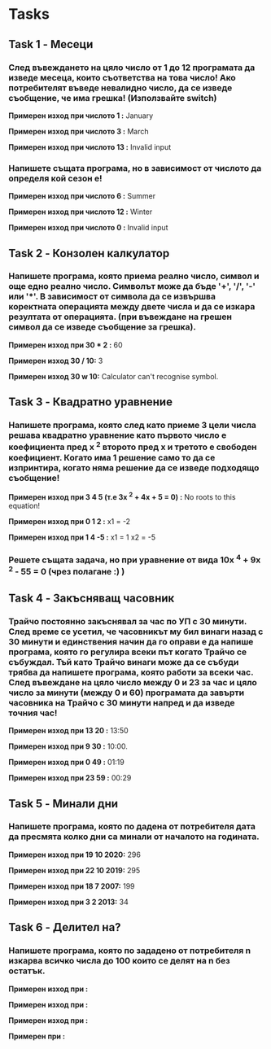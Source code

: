# Tasks

## Task 1 - Месеци

### След въвеждането на цяло число от 1 до 12 програмата да изведе месеца, които съответства на това число! Ако потребителят въведе невалидно число, да се изведе съобщение, че има грешка! (Използвайте switch) 

**Примерен изход при числото 1 :** January

**Примерен изход при числото 3 :** March

**Примерен изход при числото 13 :** Invalid input
 
### Напишете същата програма, но в зависимост от числото да определя кой сезон е!

**Примерен изход при числото 6 :** Summer

**Примерен изход при числото 12 :** Winter

**Примерен изход при числото 0 :** Invalid input

## Task 2 - Конзолен калкулатор

### Напишете програма, която приема реално число, символ и още едно реално число. Символът може да бъде '+', '/', '-' или '*'. В зависимост от символа да се извършва коректната операцията между двете числа и да се изкара резултата от операцията. (при въвеждане на грешен символ да се изведе съобщение за грешка). 

**Примерен изход при 30 * 2 :** 60

**Примерен изход 30 / 10:** 3

**Примерен изход 30 w 10:** Calculator can't recognise symbol.

## Task 3 - Квадратно уравнение

### Напишете програма, която след като приеме 3 цели числа решава квадратно уравнение като първото число е коефициента пред x <sup>2</sup> второто пред x и третото е свободен коефициент. Когато има 1 решение само то да се изпринтира, когато няма решение да се изведе подходящо съобщение!

**Примерен изход при 3 4 5 (т.е 3x <sup>2</sup> + 4x + 5 = 0) :** No roots to this equation!

**Примерен изход при 0 1 2 :** x1 = -2

**Примерен изход при 1 4 -5 :** x1 = 1 x2 = -5

### Решете същата задача, но при уравнение от вида 10x <sup>4</sup> + 9x <sup>2</sup> - 55 = 0 (чрез полагане :) )

## Task 4 - Закъсняващ часовник
### Трайчо постоянно закъснявал за час по УП с 30 минути. След време се усетил, че часовникът му бил винаги назад с 30 минути и единствения начин да го оправи е да напише програма, която го регулира всеки път когато Трайчо се събуждал. Тъй като Трайчо винаги може да се събуди трябва да напишете програма, която работи за всеки час. След въвеждане на цяло число между 0 и 23 за час и цяло число за минути (между 0 и 60) програмата да завърти часовника на Трайчо с 30 минути напред и да изведе точния час!

**Примерен изход при 13 20 :** 13:50

**Примерен изход при 9 30 :** 10:00.

**Примерен изход при 0 49 :** 01:19

**Примерен изход при 23 59 :** 00:29

## Task 5 - Минали дни
### Напишете програма, която по дадена от потребителя дата да пресмята колко дни са минали от началото на годината.

**Примерен изход при 19 10 2020:** 296

**Примерен изход при 22 10 2019:** 295

**Примерен изход при 18 7 2007:** 199

**Примерен изход при 3 2 2013:** 34

## Task 6 - Делител на?
### Напишете програма, която по зададено от потребителя n изкарва всичко числа до 100 които се делят на n без остатък.

**Примерен изход при :** 

**Примерен изход при :** 

**Примерен изход при :** 

**Примерен при :** 
 
